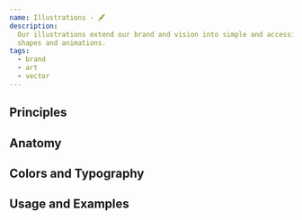 ```yaml
---
name: Illustrations - 🖋
description:
  Our illustrations extend our brand and vision into simple and accessible
  shapes and animations.
tags:
  - brand
  - art
  - vector
---
```


<!-- CODE IMPORTS -->

<!-- prettier-ignore -->
<!-- END CODE IMPORTS -->

<DocHeader props={props}/>

## Principles

## Anatomy

## Colors and Typography

## Usage and Examples
